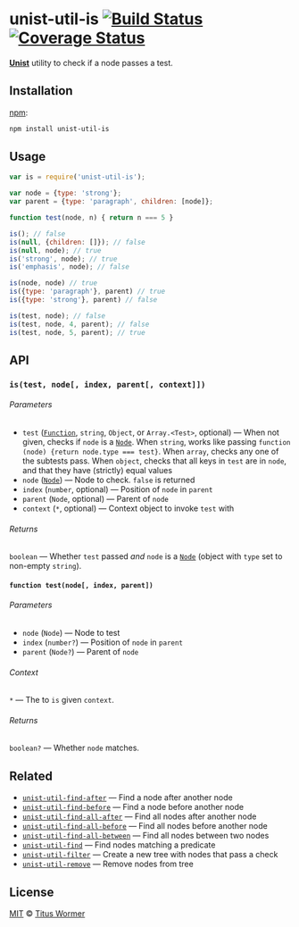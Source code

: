 # unist-util-is [![Build Status][travis-badge]][travis] [![Coverage Status][codecov-badge]][codecov]

[**Unist**][unist] utility to check if a node passes a test.

## Installation

[npm][]:

```bash
npm install unist-util-is
```

## Usage

```js
var is = require('unist-util-is');

var node = {type: 'strong'};
var parent = {type: 'paragraph', children: [node]};

function test(node, n) { return n === 5 }

is(); // false
is(null, {children: []}); // false
is(null, node); // true
is('strong', node); // true
is('emphasis', node); // false

is(node, node) // true
is({type: 'paragraph'}, parent) // true
is({type: 'strong'}, parent) // false

is(test, node); // false
is(test, node, 4, parent); // false
is(test, node, 5, parent); // true
```

## API

### `is(test, node[, index, parent[, context]])`

###### Parameters

*   `test` ([`Function`][test], `string`, `Object`, or `Array.<Test>`, optional)
    —  When not given, checks if `node` is a [`Node`][node].
    When `string`, works like passing `function (node) {return
    node.type === test}`.
    When `array`, checks any one of the subtests pass.
    When `object`, checks that all keys in `test` are in `node`,
    and that they have (strictly) equal values
*   `node` ([`Node`][node]) — Node to check.  `false` is returned
*   `index` (`number`, optional) — Position of `node` in `parent`
*   `parent` (`Node`, optional) — Parent of `node`
*   `context` (`*`, optional) — Context object to invoke `test` with

###### Returns

`boolean` — Whether `test` passed _and_ `node` is a [`Node`][node] (object
with `type` set to non-empty `string`).

#### `function test(node[, index, parent])`

###### Parameters

*   `node` (`Node`) — Node to test
*   `index` (`number?`) — Position of `node` in `parent`
*   `parent` (`Node?`) — Parent of `node`

###### Context

`*` — The to `is` given `context`.

###### Returns

`boolean?` — Whether `node` matches.

## Related

*   [`unist-util-find-after`](https://github.com/syntax-tree/unist-util-find-after)
    — Find a node after another node
*   [`unist-util-find-before`](https://github.com/syntax-tree/unist-util-find-before)
    — Find a node before another node
*   [`unist-util-find-all-after`](https://github.com/syntax-tree/unist-util-find-all-after)
    — Find all nodes after another node
*   [`unist-util-find-all-before`](https://github.com/syntax-tree/unist-util-find-all-before)
    — Find all nodes before another node
*   [`unist-util-find-all-between`](https://github.com/mrzmmr/unist-util-find-all-between)
    — Find all nodes between two nodes
*   [`unist-util-find`](https://github.com/blahah/unist-util-find)
    — Find nodes matching a predicate
*   [`unist-util-filter`](https://github.com/eush77/unist-util-filter)
    — Create a new tree with nodes that pass a check
*   [`unist-util-remove`](https://github.com/eush77/unist-util-remove)
    — Remove nodes from tree

## License

[MIT][license] © [Titus Wormer][author]

<!-- Definitions -->

[travis-badge]: https://img.shields.io/travis/syntax-tree/unist-util-is.svg

[travis]: https://travis-ci.org/syntax-tree/unist-util-is

[codecov-badge]: https://img.shields.io/codecov/c/github/syntax-tree/unist-util-is.svg

[codecov]: https://codecov.io/github/syntax-tree/unist-util-is

[npm]: https://docs.npmjs.com/cli/install

[license]: LICENSE

[author]: http://wooorm.com

[unist]: https://github.com/syntax-tree/unist

[node]: https://github.com/syntax-tree/unist#node

[test]: #function-testnode-index-parent
